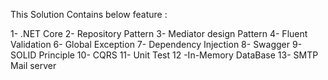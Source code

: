 
This Solution Contains below feature :

1- .NET Core
2- Repository Pattern
3- Mediator design Pattern
4- Fluent Validation 
6- Global Exception 
7- Dependency Injection
8- Swagger
9- SOLID Principle
10- CQRS 
11- Unit Test
12 -In-Memory DataBase
13- SMTP Mail server



